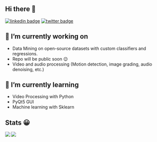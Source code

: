 
## Hi there 👋
[![linkedin badge](https://img.shields.io/badge/Atul_Patare-30302f?style=flat&logo=linkedin)](https://www.linkedin.com/in/atul-patare-a768a3165/)
[![twitter badge](https://img.shields.io/badge/@atul_patare-30302f?style=flat&color=blue&logo=twitter)](https://twitter.com/atul_patare)

## 🔭 I’m currently working on 
  * Data Mining on open-source datasets with custom classifiers and regressions.
  * Repo will be public soon 😉
  * Video and audio processing (Motion detection, image grading, audio denoising, etc.)

## 🌱 I’m currently learning
  * Video Processing with Python
  * PyQt5 GUI
  * Machine learning with Sklearn

## Stats 😀

<a href="https://github.com/AP-Atul/AP-Atul">
  <img align="left" src="https://github-readme-stats.vercel.app/api/top-langs/?username=ap-atul" />
</a>
<a href="https://github.com/AP-Atul/AP-Atul">
  <img align="left" src="https://github-readme-stats.vercel.app/api?username=ap-atul&count_private=true" />
</a>
